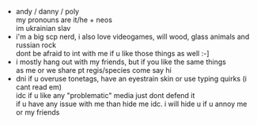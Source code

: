 - andy / danny / poly
 <br> my pronouns are it/he + neos
 <br> im ukrainian slav 
- i'm a big scp nerd, i also love videogames, will wood, glass animals and russian rock
<br> dont be afraid to int with me if u like those things as well :-]
- i mostly hang out with my friends, but if you like the same things
<br> as me or we share pt regis/species come say hi
- dni if u overuse tonetags, have an eyestrain skin or use typing quirks (i cant read em)
<br> idc if u like any "problematic" media just dont defend it
<br> if u have any issue with me than hide me idc. i will hide u if u annoy me or my friends

